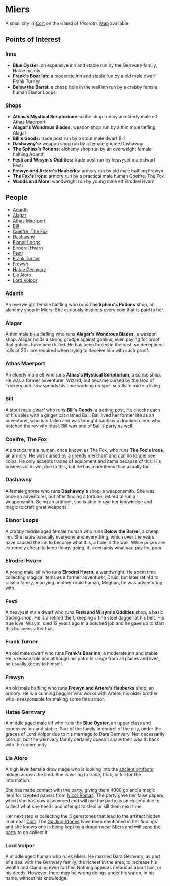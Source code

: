 # Miers

A small city in [Cort](../countries.md#cort) on the island of *Viseroth*.
[Map](../maps/miers.png) available.


## Points of Interest

### Inns

- **Blue Oyster:** an expensive inn and stable run by the Gernvary family, Hatae mainly
- **Frank's Boar Inn:** a moderate inn and stable run by a old male dwarf Frank Turner
- **Below the Barrel:** a cheap hole in the wall inn run by a crabby female human Elanor Loops


### Shops

- **Athas's Mystical Scriptorium:** scribe shop run by an elderly male elf Athas Maerport
- **Alagar's Wondrous Blades:** weapon shop run by a thin male tiefling Alagar
- **Bill's Goods:** trade post run by a stout male dwarf Bill
- **Dashawny's:** weapon shop run by a female gnome Dashawny
- **The Sphinx's Potions:** alchemy shop run by an overweight female halfling Adanth
- **Festi and Wisym's Oddities:** trade post run by heavyset male dwarf Festi
- **Frewyn and Artere's Hauberks:** armory run by old male halfling Frewyn
- **The Fox's Irons:** armory run by a practical male human Coelfre, The Fox
- **Wands and More:** wandwright run by young male elf Elrodrel Hvarn


## People

- [Adanth](#adanth)
- [Alagar](#alagar)
- [Athas Maerport](#athas-maerport)
- [Bill](#bill)
- [Coelfre, The Fox](#coelfre-the-fox)
- [Dashawny](#dashawny)
- [Elanor Loops](#elanor-loops)
- [Elrodrel Hvarn](#elrodrel-hvarn)
- [Festi](#festi)
- [Frank Turner](#frank-turner)
- [Frewyn](#frewyn)
- [Hatae Gernvary](#hatae-gernvary)
- [Lia Aloro](#lia-aloro)
- [Lord Volpor](#lord-volpor)


### Adanth

An overweight female halfling who runs **The Sphinx's Potions** shop, an
alchemy shop in Miers. She curiously inspects every coin that is paid to her.


### Alagar

A thin male blue tiefling who runs **Alagar's Wondrous Blades**, a weapon shop.
Alagar holds a strong grudge against goblins, even paying for proof that goblins
have been killed. He has been fooled in the past, so deceptions rolls of 20+ are
required when trying to deceive him with such proof.


### Athas Maerport

An elderly male elf who runs **Athas's Mystical Scriptorium**, a scribe shop.
He was a former adventurer, Wizard, but became cursed by the God of Trickery
and now spends his time working on spell scrolls to make a living.


### Bill

A stout male dwarf who runs **Bill's Goods**, a trading post. He checks each
of his sales with a ginger cat named Bali. Bali lived her former life as an
adventurer, who had fallen and was brought back by a drunken cleric who botched
the revivify ritual. Bill was one of Bali's party as well.


### Coelfre, The Fox

A practical male human, once known as The Fox, who runs **The Fox's Irons**,
an armory. He was cursed by a greedy merchant and can no longer see coins. He
only accepts trades of equipment and items because of this. His business is
down, due to this, but he has more items than usually too.


### Dashawny

A female gnome who runs **Dashawny's** shop, a weaponsmith. She was once an
adventurer, but after finding a fortune, retired to run a weaponsmith. Being
an artificer, she is able to use her knowledge and magic to craft great weapons.


### Elanor Loops

A crabby middle aged female human who runs **Below the Barrel**, a cheap inn.
She hates basically everyone and everything, which over the years have caused
the inn to become what it is, a hole in the wall. While prices are extremely
cheap to keep things going, it is certainly what you pay for, poor.


### Elrodrel Hvarn

A young male elf who runs **Elrodrel Hvarn**, a wandwright. He spent time
collecting magical items as a former adventurer, Druid, but later retired
to raise a family, marrying another druid human, Meghan, he was adventuring
with.


### Festi

A heavyset male dwarf who runs **Festi and Wisym's Oddities** shop, a
basic trading shop. He is a retired theif, keeping a fine steel dagger at his
belt. His true love, Wisym, died 12 years ago in a botched job and he gave
up to start this business after that.


### Frank Turner

An old male dwarf who runs **Frank's Boar Inn**, a moderate inn and stable.
He is reasonable and although his patrons range from all places and lives,
he usually keeps to himself.


### Frewyn

An old male halfling who runs **Frewyn and Artere's Hauberks** shop, an
armory. He is a cunning haggler who works with Artere, his older brother
who is responsible for making some fine armor.


### Hatae Gernvary

A middle aged male elf who runs the **Blue Oyster**, an upper class and
expensive inn and stable. Part of the family in control of the city, under
the graces of Lord Volpor due to his marriage to Dara Gernvary. Not necessarily
corrupt, but the Gernvary family certainly doesn't share their wealth back with
the community.


### Lia Aloro

A high level female drow mage who is looking into the
[ancient artifacts](../artifacts.md)
hidden across the land. She is willing to trade, trick, or kill for the
information.

She has made contact with the party, giving them 4000 gp and a magic item
for crypted papers from [Nicor Romas](orgis.md#nicor-romas).
The party gave her false papers, which she has now discovered and will use
the party as an expendable to collect what she needs and attempt to steal
or kill them next time.

Her next step is collecting the 3 gemstones that lead to the artifact hidden
in or near [Cort](../countries.md#cort). The
[Guiding Stones](../items/guiding_stones.md) have been mentioned in her
findings and she knows one is being kept by a dragon near
[Miers](miers.md) and will
[send the party](../quests/local_hostiles_quests.md#miers-young-bronze-dragon)
to go collect it.


### Lord Volpor

A middle aged human who rules Miers. He married Dara Gernvary, as part of a deal
with the Gernvary family, the richest in the area, to increase his wealth and
standing even further. Nothing appears nefarious about him, or his deeds. However,
there may be wrong doings under his watch, in his name, without his knowledge.
